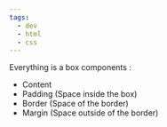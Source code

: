 ```yaml
---
tags:
  - dev
  - html
  - css
---
```

Everything is a box components : 
- Content
- Padding (Space inside the box)
- Border (Space of the border)
- Margin (Space outside of the border)